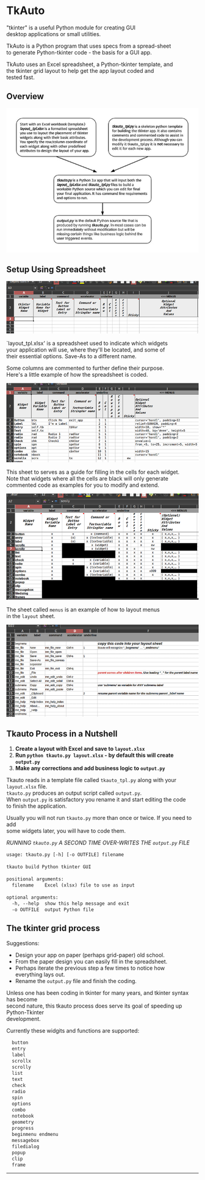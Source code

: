 # TkAuto

"tkinter" is a useful Python module for creating GUI  
desktop applications or small utilities.

TkAuto is a Python program that uses specs from a spread-sheet  
to generate Python-tkinter code - the basis for a GUI app.

TkAuto uses an Excel spreadsheet, a Python-tkinter template, and  
the tkinter grid layout to help get the app layout coded and  
tested fast.


## Overview

![overview](images/tkauto.jpg)
 

## Setup Using Spreadsheet

![Spreadsheet](images/layout1.png)

`layout_tpl.xlsx' is a spreadsheet used to indicate which widgets  
your application will use, where they'll be located, and some of  
their essential options. Save-As to a different name.

Some columns are commented to further define their purpose.  
Here's a little example of how the spreadsheet is coded.  

![Spreadsheet](images/layout2.png)

This sheet to serves as a guide for filling in the cells for each widget.  
Note that widgets where all the cells are black will only generate  
commented code as examples for you to modify and extend.

![Spreadsheet](images/layout3.png)

The sheet called `menus` is an example of how to layout menus  
in the `layout` sheet.

![Spreadsheet](images/layout4.png)

## Tkauto Process in a Nutshell
1. **Create a layout with Excel and save to `layout.xlsx`**  
2. **Run `python tkauto.py layout.xlsx` - by default this will create `output.py`**  
3. **Make any corrections and add business logic to `output.py`**

Tkauto reads in a template file called `tkauto_tpl.py` along with your `layout.xlsx` file.  
`tkauto.py` produces an output script called `output.py`.  
When `output.py` is satisfactory you rename it and start editing the code  
to finish the application.  

Usually you will not run `tkauto.py` more than once or twice. If you need to add  
some widgets later, you will have to code them.  


*RUNNING `tkauto.py` A SECOND TIME OVER-WRITES THE `output.py` FILE*  

```
usage: tkauto.py [-h] [-o OUTFILE] filename

tkauto build Python tkinter GUI

positional arguments:
  filename    Excel (xlsx) file to use as input

optional arguments:
  -h, --help  show this help message and exit
  -o OUTFILE  output Python file

```

## The tkinter grid process

Suggestions:  
- Design your app on paper (perhaps grid-paper) old school.
- From the paper design you can easily fill in the spreadsheet.
- Perhaps iterate the previous step a few times to notice how  
  everything lays out.  
- Rename the `output.py` file and finish the coding.  

Unless one has been coding in tkinter for many years, and tkinter syntax has become  
second nature, this tkauto process does serve its goal of speeding up Python-Tkinter  
development.  

Currently these widgits and functions are supported:  
```
  button
  entry
  label
  scrollx
  scrolly
  list
  text
  check
  radio  
  spin
  options
  combo
  notebook
  geometry
  progress  
  beginmenu endmenu
  messagebox
  filedialog
  popup
  clip
  frame
```
---
